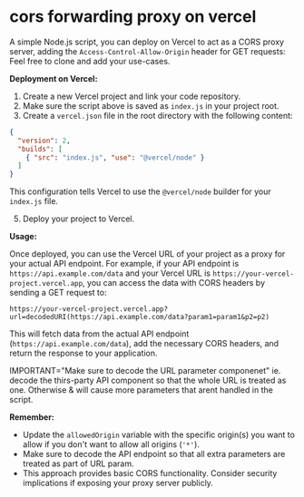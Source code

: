 # cors forwarding proxy on vercel

A simple Node.js script, you can deploy on Vercel to act as a CORS proxy server, adding the `Access-Control-Allow-Origin` header for GET requests: Feel free to clone and add your use-cases. 



**Deployment on Vercel:**

1. Create a new Vercel project and link your code repository.
2. Make sure the script above is saved as `index.js` in your project root.
3. Create a `vercel.json` file in the root directory with the following content:

```json
{
  "version": 2,
  "builds": [
    { "src": "index.js", "use": "@vercel/node" }
  ]
}
```

This configuration tells Vercel to use the `@vercel/node` builder for your `index.js` file.

5. Deploy your project to Vercel.

**Usage:**

Once deployed, you can use the Vercel URL of your project as a proxy for your actual API endpoint. For example, if your API endpoint is `https://api.example.com/data` and your Vercel URL is `https://your-vercel-project.vercel.app`, you can access the data with CORS headers by sending a GET request to:

```
https://your-vercel-project.vercel.app?url=decodedURI(https://api.example.com/data?param1=param1&p2=p2)
```
This will fetch data from the actual API endpoint (`https://api.example.com/data`), add the necessary CORS headers, and return the response to your application.

IMPORTANT="Make sure to decode the URL parameter componenet" ie. decode the thirs-party API component so that the whole URL is treated as one. Otherwise & will cause more parameters that arent handled in the script.  


**Remember:** 

* Update the `allowedOrigin` variable with the specific origin(s) you want to allow if you don't want to allow all origins (`'*'`).
* Make sure to decode the API endpoint so that all extra parameters are treated as part of URL param. 
* This approach provides basic CORS functionality. Consider security implications if exposing your proxy server publicly.
